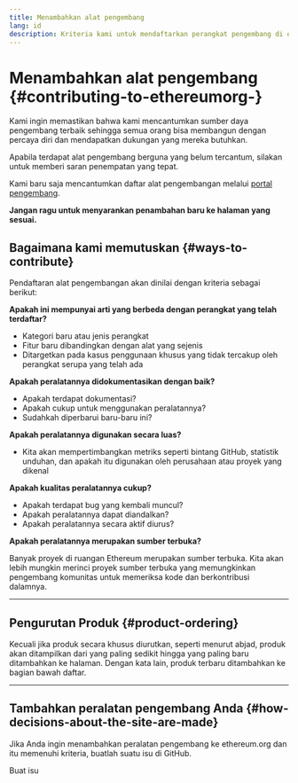 ```yaml
---
title: Menambahkan alat pengembang
lang: id
description: Kriteria kami untuk mendaftarkan perangkat pengembang di ethereum.org
---
```


# Menambahkan alat pengembang {#contributing-to-ethereumorg-}

Kami ingin memastikan bahwa kami mencantumkan sumber daya pengembang terbaik sehingga semua orang bisa membangun dengan percaya diri dan mendapatkan dukungan yang mereka butuhkan.

Apabila terdapat alat pengembang berguna yang belum tercantum, silakan untuk memberi saran penempatan yang tepat.

Kami baru saja mencantumkan daftar alat pengembangan melalui [portal pengembang](/developers/).

**Jangan ragu untuk menyarankan penambahan baru ke halaman yang sesuai.**

## Bagaimana kami memutuskan {#ways-to-contribute}

Pendaftaran alat pengembangan akan dinilai dengan kriteria sebagai berikut:

**Apakah ini mempunyai arti yang berbeda dengan perangkat yang telah terdaftar?**

- Kategori baru atau jenis perangkat
- Fitur baru dibandingkan dengan alat yang sejenis
- Ditargetkan pada kasus penggunaan khusus yang tidak tercakup oleh perangkat serupa yang telah ada

**Apakah peralatannya didokumentasikan dengan baik?**

- Apakah terdapat dokumentasi?
- Apakah cukup untuk menggunakan peralatannya?
- Sudahkah diperbarui baru-baru ini?

**Apakah peralatannya digunakan secara luas?**

- Kita akan mempertimbangkan metriks seperti bintang GitHub, statistik unduhan, dan apakah itu digunakan oleh perusahaan atau proyek yang dikenal

**Apakah kualitas peralatannya cukup?**

- Apakah terdapat bug yang kembali muncul?
- Apakah peralatannya dapat diandalkan?
- Apakah peralatannya secara aktif diurus?

**Apakah peralatannya merupakan sumber terbuka?**

Banyak proyek di ruangan Ethereum merupakan sumber terbuka. Kita akan lebih mungkin merinci proyek sumber terbuka yang memungkinkan pengembang komunitas untuk memeriksa kode dan berkontribusi dalamnya.

---

## Pengurutan Produk {#product-ordering}

Kecuali jika produk secara khusus diurutkan, seperti menurut abjad, produk akan ditampilkan dari yang paling sedikit hingga yang paling baru ditambahkan ke halaman. Dengan kata lain, produk terbaru ditambahkan ke bagian bawah daftar.

---

## Tambahkan peralatan pengembang Anda {#how-decisions-about-the-site-are-made}

Jika Anda ingin menambahkan peralatan pengembang ke ethereum.org dan itu memenuhi kriteria, buatlah suatu isu di GitHub.

<ButtonLink href="https://github.com/ethereum/ethereum-org-website/issues/new?assignees=&labels=feature+%3Asparkles%3A%2Ccontent+%3Afountain_pen%3A&template=suggest_dev_tool.yaml">
  Buat isu
</ButtonLink>
